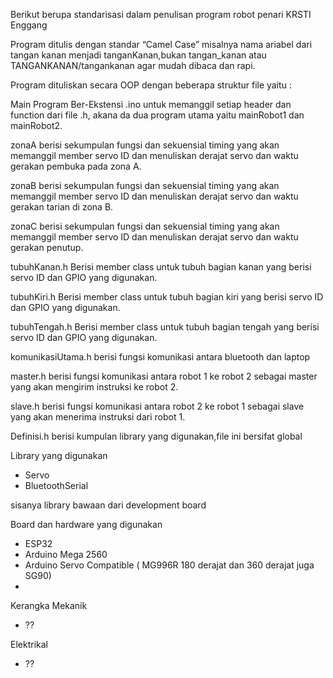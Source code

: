 Berikut berupa standarisasi dalam penulisan program robot penari KRSTI Enggang

Program ditulis dengan standar “Camel Case” misalnya nama ariabel dari tangan kanan menjadi tanganKanan,bukan tangan_kanan atau TANGANKANAN/tangankanan agar mudah dibaca dan rapi.

Program dituliskan secara OOP dengan beberapa struktur file yaitu :

Main Program Ber-Ekstensi .ino untuk memanggil setiap header dan function dari file .h, akana da dua program utama yaitu mainRobot1 dan mainRobot2.

zonaA berisi sekumpulan fungsi dan sekuensial timing yang akan memanggil member servo ID dan menuliskan derajat servo dan waktu gerakan pembuka pada zona A.

zonaB berisi sekumpulan fungsi dan sekuensial timing yang akan memanggil member servo ID dan menuliskan derajat servo dan waktu gerakan tarian di zona B.

zonaC berisi sekumpulan fungsi dan sekuensial timing yang akan memanggil member servo ID dan menuliskan derajat servo dan waktu gerakan penutup.

tubuhKanan.h Berisi member class untuk tubuh bagian kanan yang berisi servo ID dan GPIO yang digunakan.

tubuhKiri.h Berisi member class untuk tubuh bagian kiri yang berisi servo ID dan GPIO yang digunakan.

tubuhTengah.h Berisi member class untuk tubuh bagian tengah yang berisi servo ID dan GPIO yang digunakan.

komunikasiUtama.h berisi fungsi komunikasi antara bluetooth dan laptop

master.h berisi fungsi komunikasi antara robot 1 ke robot 2 sebagai master yang akan mengirim instruksi ke robot 2.

slave.h berisi  fungsi komunikasi antara robot 2 ke robot 1 sebagai slave yang akan menerima instruksi dari robot  1.

Definisi.h berisi kumpulan library yang digunakan,file ini bersifat global

Library yang digunakan
- Servo
- BluetoothSerial

sisanya library bawaan dari development board

Board dan hardware yang digunakan 
- ESP32
- Arduino Mega 2560
- Arduino Servo Compatible ( MG996R 180 derajat dan 360 derajat juga SG90)
- 

Kerangka Mekanik 
- ??

Elektrikal
- ??



